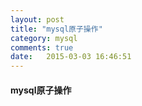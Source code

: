 ```yaml
---
layout: post
title: "mysql原子操作"
category: mysql
comments: true
date:   2015-03-03 16:46:51
---
```



#### mysql原子操作

